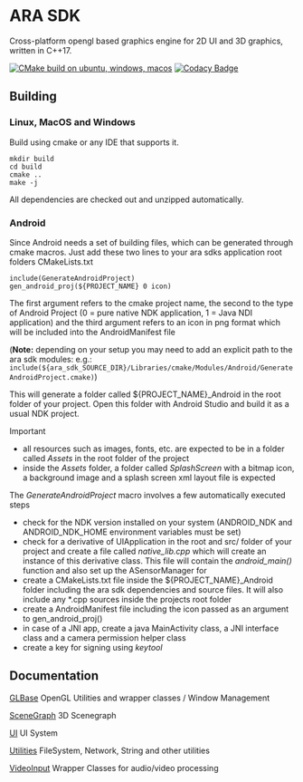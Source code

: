 # ARA SDK

Cross-platform opengl based graphics engine for 2D UI and 3D graphics, written in C++17.

[![CMake build on ubuntu, windows, macos](https://github.com/EnvnHash/ara_sdk/actions/workflows/cmake-multi-platform.yml/badge.svg)](https://github.com/EnvnHash/ara_sdk/actions/workflows/cmake-multi-platform.yml)
[![Codacy Badge](https://app.codacy.com/project/badge/Grade/7b84863e25bf46ada4a2ee5e28273207)](https://app.codacy.com/gh/EnvnHash/ara_sdk/dashboard?utm_source=gh&utm_medium=referral&utm_content=&utm_campaign=Badge_grade)

## Building

### Linux, MacOS and Windows

Build using cmake or any IDE that supports it.

``` 
mkdir build
cd build 
cmake ..
make -j
```

All dependencies are checked out and unzipped automatically. 

### Android

Since Android needs a set of building files, which can be generated through cmake macros. Just add these two lines to your ara sdks application root folders CMakeLists.txt

```
include(GenerateAndroidProject)
gen_android_proj(${PROJECT_NAME} 0 icon)
```
The first argument refers to the cmake project name, the second to the type of Android Project (0 = pure native NDK application, 1 = Java NDI application) and the third argument refers to an icon in png format which will be included into the AndroidManifest file

(**Note:** depending on your setup you may need to add an explicit path to the ara sdk modules: e.g.: `include(${ara_sdk_SOURCE_DIR}/Libraries/cmake/Modules/Android/GenerateAndroidProject.cmake)`)

This will generate a folder called ${PROJECT_NAME}_Android in the root folder of your project. Open this folder with Android Studio and build it as a usual NDK project.

> [!IMPORTANT]
>- all resources such as images, fonts, etc. are expected to be in a folder called _Assets_ in the root folder of the project
>- inside the _Assets_ folder, a folder called _SplashScreen_ with a bitmap icon, a background image and a splash screen xml layout file is expected

The _GenerateAndroidProject_ macro involves a few automatically executed steps
- check for the NDK version installed on your system (ANDROID_NDK and ANDROID_NDK_HOME environment variables must be set)
- check for a derivative of UIApplication in the root and src/ folder of your project and create a file called _native_lib.cpp_ which will create an instance of this derivative class. This file will contain the _android_main()_ function and also set up the ASensorManager for 
- create a CMakeLists.txt file inside the ${PROJECT_NAME}_Android folder including the ara sdk dependencies and source files. It will also include any *.cpp sources inside the projects root folder
- create a AndroidManifest file including the icon passed as an argument to gen_android_proj()
- in case of a JNI app, create a java MainActivity class, a JNI interface class and a camera permission helper class
- create a key for signing using _keytool_

## Documentation

[GLBase](Libraries/GLBase/src/README.md) OpenGL Utilities and wrapper classes / Window Management

[SceneGraph](Libraries/SceneGraph/src/README.md) 3D Scenegraph 

[UI](Libraries/UI/src/README.md) UI System

[Utilities](Libraries/Utilities/src/README.md) FileSystem, Network, String and other utilities

[VideoInput](Libraries/VideoInput/src/README.md) Wrapper Classes for audio/video processing
